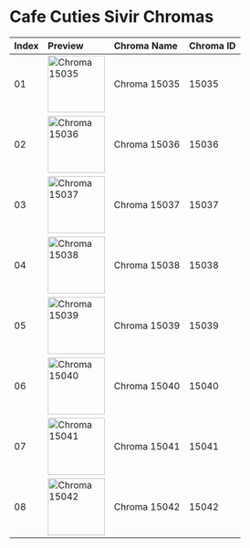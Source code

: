 # Cafe Cuties Sivir Chromas

| Index | Preview | Chroma Name | Chroma ID |
|:---|:---|:---|:---|
| 01 | <img src='https://raw.communitydragon.org/latest/plugins/rcp-be-lol-game-data/global/default/v1/champion-chroma-images/15/15035.png' alt='Chroma 15035' width='100'> | Chroma 15035 | 15035 |
| 02 | <img src='https://raw.communitydragon.org/latest/plugins/rcp-be-lol-game-data/global/default/v1/champion-chroma-images/15/15036.png' alt='Chroma 15036' width='100'> | Chroma 15036 | 15036 |
| 03 | <img src='https://raw.communitydragon.org/latest/plugins/rcp-be-lol-game-data/global/default/v1/champion-chroma-images/15/15037.png' alt='Chroma 15037' width='100'> | Chroma 15037 | 15037 |
| 04 | <img src='https://raw.communitydragon.org/latest/plugins/rcp-be-lol-game-data/global/default/v1/champion-chroma-images/15/15038.png' alt='Chroma 15038' width='100'> | Chroma 15038 | 15038 |
| 05 | <img src='https://raw.communitydragon.org/latest/plugins/rcp-be-lol-game-data/global/default/v1/champion-chroma-images/15/15039.png' alt='Chroma 15039' width='100'> | Chroma 15039 | 15039 |
| 06 | <img src='https://raw.communitydragon.org/latest/plugins/rcp-be-lol-game-data/global/default/v1/champion-chroma-images/15/15040.png' alt='Chroma 15040' width='100'> | Chroma 15040 | 15040 |
| 07 | <img src='https://raw.communitydragon.org/latest/plugins/rcp-be-lol-game-data/global/default/v1/champion-chroma-images/15/15041.png' alt='Chroma 15041' width='100'> | Chroma 15041 | 15041 |
| 08 | <img src='https://raw.communitydragon.org/latest/plugins/rcp-be-lol-game-data/global/default/v1/champion-chroma-images/15/15042.png' alt='Chroma 15042' width='100'> | Chroma 15042 | 15042 |
